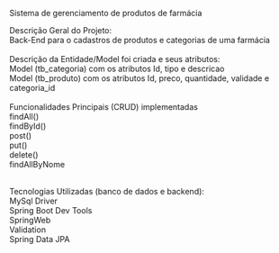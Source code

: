 Sistema de gerenciamento de produtos de farmácia

Descrição Geral do Projeto:
<br>
Back-End para o cadastros de produtos e categorias de uma farmácia
<br>
<br>Descrição da Entidade/Model foi criada e seus atributos:
<br>Model (tb_categoria) com os atributos Id, tipo e descricao
<br>Model (tb_produto) com os atributos Id, preco, quantidade, validade e categoria_id
<br>
<br>
Funcionalidades Principais (CRUD) implementadas
<br>findAll()
<br>findById()
<br>post()
<br>put()
<br>delete()
<br>findAllByNome

<br>Tecnologias Utilizadas (banco de dados e backend):
<br>MySql Driver
<br>Spring Boot Dev Tools
<br>SpringWeb
<br>Validation
<br>Spring Data JPA
